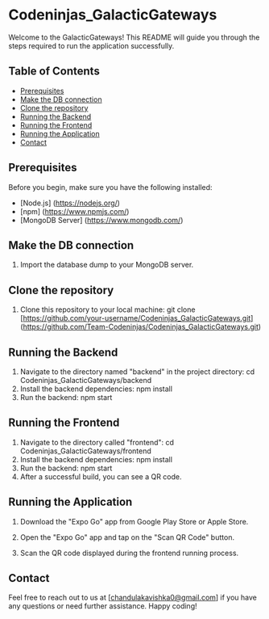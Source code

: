 # Codeninjas_GalacticGateways

Welcome to the GalacticGateways! This README will guide you through the steps required to run the application successfully.

## Table of Contents

- [Prerequisites](#prerequisites)
- [Make the DB connection](#make-the-db-connection)
- [Clone the repository](#clone-the-repository)
- [Running the Backend](#running-the-backend)
- [Running the Frontend](#running-the-frontend)
- [Running the Application](#running-the-application)
- [Contact](#contact)

## Prerequisites

Before you begin, make sure you have the following installed:

- [Node.js] (https://nodejs.org/) 
- [npm] (https://www.npmjs.com/)
- [MongoDB Server] (https://www.mongodb.com/)

## Make the DB connection

1. Import the database dump to your MongoDB server.

## Clone the repository 

1. Clone this repository to your local machine:
   git clone [https://github.com/your-username/Codeninjas_GalacticGateways.git] (https://github.com/Team-Codeninjas/Codeninjas_GalacticGateways.git)

## Running the Backend

1. Navigate to the directory named "backend" in the project directory:
      cd Codeninjas_GalacticGateways/backend
2. Install the backend dependencies:
      npm install
3. Run the backend:
      npm start
## Running the Frontend

1. Navigate to the directory called "frontend":
      cd Codeninjas_GalacticGateways/frontend
3. Install the backend dependencies:
      npm install
4. Run the backend:
      npm start
5. After a successful build, you can see a QR code.

## Running the Application

1. Download the "Expo Go" app from Google Play Store or Apple Store.

2. Open the "Expo Go" app and tap on the "Scan QR Code" button.

3. Scan the QR code displayed during the frontend running process.

## Contact

Feel free to reach out to us at [chandulakavishka0@gmail.com] if you have any questions or need further assistance. Happy coding!




